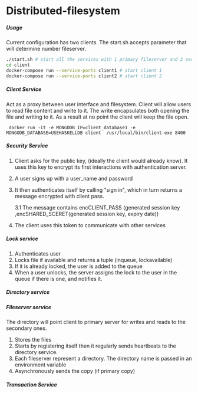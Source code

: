 # Distributed-filesystem
##### Usage
Current configuration has two clients. The start.sh accepts parameter that will determine number fileserver.
``` bash
./start.sh # start all the services with 1 primary fileserver and 2 secondary
cd client
docker-compose run --service-ports client1 # start client 1
docker-compose run --service-ports client2 # start client 2
```

##### Client Service
Act as a proxy between user interface and filesystem. Client will allow users to read file content and write to it. The write encapsulates both opening the file and writing to it. As a result at no point the client will keep the file open.
```docker
 docker run -it -e MONGODB_IP=client_database1 -e MONGODB_DATABASE=USEHASKELLDB client  /usr/local/bin/client-exe 8400
 ```
##### Security Service
1. Client asks for the public key, (ideally the client would already know). It uses this key to encrypt its first interactions with authentication server.
2. A user signs up with a user_name and password
3. It then authenticates itself by calling "sign in", which in turn returns a message encrypted with client pass. 

    3.1 The message contains encCLIENT_PASS (generated session key ,encSHARED_SCERET(generated session key, expiry date)) 
4. The client uses this token to communicate with other services
##### Lock service
1. Authenticates user
2. Locks file if available and returns a tuple (inqueue, lockavailable)
3. If it is already locked, the user is added to the queue
4. When a user unlocks, the server assigns the lock to the user in the queue if there is one, and notifies it.

##### Directory service 


##### Fileserver service
 The directory will point client to primary server for writes and reads to the secondary ones.
1. Stores the files
2. Starts by registering itself then it regularly sends heartbeats to the directory service. 
3. Each fileserver represent a directory. The directory name is passed in an environment variable
4. Asynchronously sends the copy (if primary copy)

##### Transaction Service
